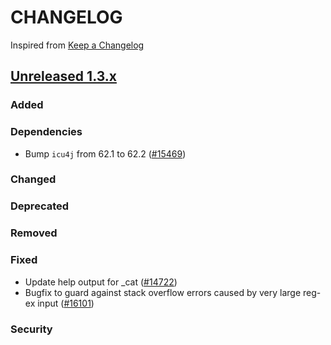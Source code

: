 # CHANGELOG

Inspired from [Keep a Changelog](https://keepachangelog.com/en/1.0.0/)

## [Unreleased 1.3.x]

### Added
### Dependencies
- Bump `icu4j` from 62.1 to 62.2 ([#15469](https://github.com/opensearch-project/OpenSearch/pull/15469))

### Changed
### Deprecated
### Removed
### Fixed
- Update help output for _cat ([#14722](https://github.com/opensearch-project/OpenSearch/pull/14722))
- Bugfix to guard against stack overflow errors caused by very large reg-ex input ([#16101](https://github.com/opensearch-project/OpenSearch/pull/16101))

### Security

[Unreleased 1.3.x]: https://github.com/opensearch-project/OpenSearch/compare/1.3.19...HEAD
